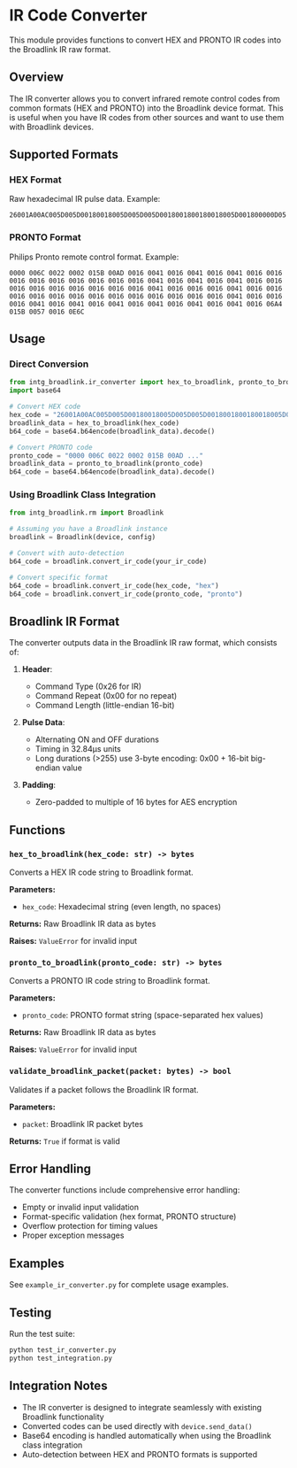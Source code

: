 # IR Code Converter

This module provides functions to convert HEX and PRONTO IR codes into the Broadlink IR raw format.

## Overview

The IR converter allows you to convert infrared remote control codes from common formats (HEX and PRONTO) into the Broadlink device format. This is useful when you have IR codes from other sources and want to use them with Broadlink devices.

## Supported Formats

### HEX Format
Raw hexadecimal IR pulse data. Example:
```
26001A00AC005D005D00180018005D005D005D0018001800180018005D001800000D05
```

### PRONTO Format
Philips Pronto remote control format. Example:
```
0000 006C 0022 0002 015B 00AD 0016 0041 0016 0041 0016 0041 0016 0016 0016 0016 0016 0016 0016 0016 0016 0041 0016 0041 0016 0041 0016 0016 0016 0016 0016 0016 0016 0016 0016 0041 0016 0016 0016 0041 0016 0016 0016 0016 0016 0016 0016 0016 0016 0016 0016 0016 0016 0041 0016 0016 0016 0041 0016 0041 0016 0041 0016 0041 0016 0041 0016 0041 0016 06A4 015B 0057 0016 0E6C
```

## Usage

### Direct Conversion

```python
from intg_broadlink.ir_converter import hex_to_broadlink, pronto_to_broadlink
import base64

# Convert HEX code
hex_code = "26001A00AC005D005D00180018005D005D005D0018001800180018005D001800000D05"
broadlink_data = hex_to_broadlink(hex_code)
b64_code = base64.b64encode(broadlink_data).decode()

# Convert PRONTO code
pronto_code = "0000 006C 0022 0002 015B 00AD ..."
broadlink_data = pronto_to_broadlink(pronto_code)
b64_code = base64.b64encode(broadlink_data).decode()
```

### Using Broadlink Class Integration

```python
from intg_broadlink.rm import Broadlink

# Assuming you have a Broadlink instance
broadlink = Broadlink(device, config)

# Convert with auto-detection
b64_code = broadlink.convert_ir_code(your_ir_code)

# Convert specific format
b64_code = broadlink.convert_ir_code(hex_code, "hex")
b64_code = broadlink.convert_ir_code(pronto_code, "pronto")
```

## Broadlink IR Format

The converter outputs data in the Broadlink IR raw format, which consists of:

1. **Header**: 
   - Command Type (0x26 for IR)
   - Command Repeat (0x00 for no repeat)  
   - Command Length (little-endian 16-bit)

2. **Pulse Data**:
   - Alternating ON and OFF durations
   - Timing in 32.84μs units
   - Long durations (>255) use 3-byte encoding: 0x00 + 16-bit big-endian value

3. **Padding**: 
   - Zero-padded to multiple of 16 bytes for AES encryption

## Functions

### `hex_to_broadlink(hex_code: str) -> bytes`
Converts a HEX IR code string to Broadlink format.

**Parameters:**
- `hex_code`: Hexadecimal string (even length, no spaces)

**Returns:** Raw Broadlink IR data as bytes

**Raises:** `ValueError` for invalid input

### `pronto_to_broadlink(pronto_code: str) -> bytes`
Converts a PRONTO IR code string to Broadlink format.

**Parameters:**
- `pronto_code`: PRONTO format string (space-separated hex values)

**Returns:** Raw Broadlink IR data as bytes

**Raises:** `ValueError` for invalid input

### `validate_broadlink_packet(packet: bytes) -> bool`
Validates if a packet follows the Broadlink IR format.

**Parameters:**
- `packet`: Broadlink IR packet bytes

**Returns:** `True` if format is valid

## Error Handling

The converter functions include comprehensive error handling:
- Empty or invalid input validation
- Format-specific validation (hex format, PRONTO structure)
- Overflow protection for timing values
- Proper exception messages

## Examples

See `example_ir_converter.py` for complete usage examples.

## Testing

Run the test suite:
```bash
python test_ir_converter.py
python test_integration.py
```

## Integration Notes

- The IR converter is designed to integrate seamlessly with existing Broadlink functionality
- Converted codes can be used directly with `device.send_data()`
- Base64 encoding is handled automatically when using the Broadlink class integration
- Auto-detection between HEX and PRONTO formats is supported